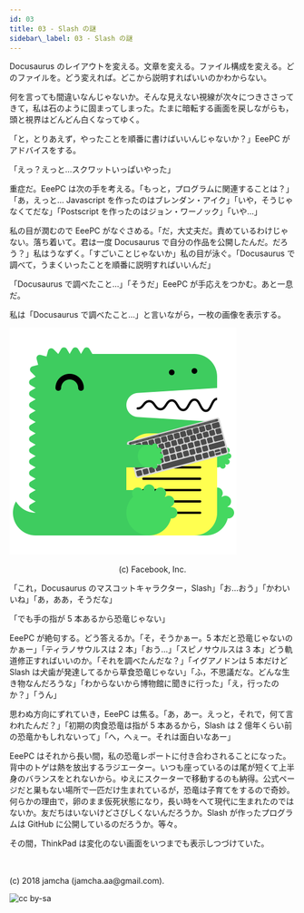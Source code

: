 ```yaml
---
id: 03
title: 03 - Slash の謎
sidebar\_label: 03 - Slash の謎
---
```


Docusaurus のレイアウトを変える。文章を変える。ファイル構成を変える。どのファイルを。どう変えれば。どこから説明すればいいのかわからない。

何を言っても間違いなんじゃないか。そんな見えない視線が次々につきささってきて，私は石のように固まってしまった。たまに暗転する画面を戻しながらも，頭と視界はどんどん白くなってゆく。

「と，とりあえず，やったことを順番に書けばいいんじゃないか？」EeePC がアドバイスをする。

「えっ？えっと…スクワットいっぱいやった」

重症だ。EeePC は次の手を考える。「もっと，プログラムに関連することは？」「あ，えっと… Javascript を作ったのはブレンダン・アイク」「いや，そうじゃなくてだな」「Postscript を作ったのはジョン・ワーノック」「いや…」

私の目が潤むので EeePC がなぐさめる。「だ，大丈夫だ。責めているわけじゃない。落ち着いて。君は一度 Docusaurus で自分の作品を公開したんだ。だろう？」私はうなずく。「すごいことじゃないか」私の目が泳ぐ。「Docusaurus で調べて，うまくいったことを順番に説明すればいいんだ」

「Docusaurus で調べたこと…」「そうだ」EeePC が手応えをつかむ。あと一息だ。

私は「Docusaurus で調べたこと…」と言いながら，一枚の画像を表示する。

![docusaurus-keytar](./assets/docusaurus_keytar.svg?sanitize=true)
<center>(c) Facebook, Inc.</center>

「これ，Docusaurus のマスコットキャラクター，Slash」「お…おう」「かわいいね」「あ，ああ，そうだな」

「でも手の指が 5 本あるから恐竜じゃない」

EeePC が絶句する。どう答えるか。「そ，そうかぁー。5 本だと恐竜じゃないのかぁー」「ティラノサウルスは 2 本」「おう…」「スピノサウルスは 3 本」どう軌道修正すればいいのか。「それを調べたんだな？」「イグアノドンは 5 本だけど Slash は犬歯が発達してるから草食恐竜じゃない」「ふ，不思議だな。どんな生き物なんだろうな」「わからないから博物館に聞きに行った」「え，行ったのか？」「うん」

思わぬ方向にずれていき，EeePC は焦る。「あ，あー。えっと，それで，何て言われたんだ？」「初期の肉食恐竜は指が 5 本あるから，Slash は 2 億年くらい前の恐竜かもしれないって」「へ，へぇー。それは面白いなあー」

EeePC はそれから長い間，私の恐竜レポートに付き合わされることになった。背中のトゲは熱を放出するラジエーター。いつも座っているのは尾が短くて上半身のバランスをとれないから。ゆえにスクーターで移動するのも納得。公式ページだと巣もない場所で一匹だけ生まれているが，恐竜は子育てをするので奇妙。何らかの理由で，卵のまま仮死状態になり，長い時をへて現代に生まれたのではないか。友だちはいないけどさびしくないんだろうか。Slash が作ったプログラムは GitHub に公開しているのだろうか。等々。

その間，ThinkPad は変化のない画面をいつまでも表示しつづけていた。

<br>
<br>
(c) 2018 jamcha (jamcha.aa@gmail.com).

![cc by-sa](https://i.creativecommons.org/l/by-sa/4.0/88x31.png)

